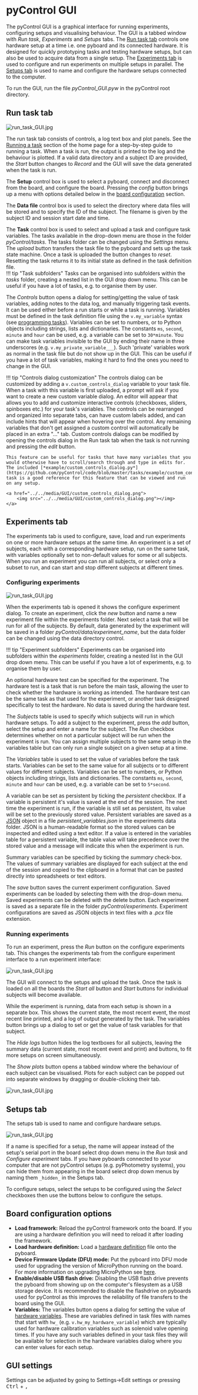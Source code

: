 # pyControl GUI

The pyControl GUI is a graphical interface for running experiments, configuring setups and visualising behaviour. The GUI is a tabbed window with *Run task*, *Experiments* and *Setups* tabs.  The [Run task tab](#run-task-tab) controls one hardware setup at a time i.e. one pyboard and its connected hardware.  It is designed for quickly prototyping tasks and testing hardware setups, but can also be used to acquire data from a single setup.  The [Experiments tab](#experiments-tab) is used to configure and run experiments on multiple setups in parallel.  The [Setups tab](#setups-tab) is used to name and configure the hardware setups connected to the computer.

To run the GUI, run the file *pyControl_GUI.pyw* in the pyControl root directory.

## Run task tab

![run_task_GUI.jpg](../media/GUI/run_task_tab.png)

The run task tab consists of controls, a log text box and plot panels.  See the [Running a task](../index.md#running-a-task) section of the home page for a step-by-step guide to running a task.  When a task is run, the output is printed to the log and the behaviour is plotted.  If a valid data directory and a subject ID are provided, the *Start* button changes to *Record* and the GUI will save the data generated when the task is run.

The **Setup** control box is used to select a pyboard, connect and disconnect from the board, and configure the board.  Pressing the *config* button brings up a menu with options detailed below in the [board configuration](#board-configuration-options) section.

The **Data file** control box is used to select the directory where data files will be stored and to specify the ID of the subject.  The filename is given by the subject ID and session start date and time.

The **Task** control box is used to select and upload a task and configure task variables.  The tasks available in the drop-down menu are those in the folder *pyControl/tasks*.  The tasks folder can be changed using the *Settings* menu.  The *upload* button transfers the task file to the pyboard and sets up the task state machine.  Once a task is uploaded the button changes to *reset*.  Resetting the task returns it to its initial state as defined in the task definition file.  
!!! tip "Task subfolders"
    Tasks can be organised into subfolders within the *tasks* folder, creating a nested list in the GUI drop down menu. This can be useful if you have a lot of tasks, e.g. to organise them by user.

The *Controls* button opens a dialog for setting/getting the value of task variables, adding notes to the data log, and manually triggering task events.  It can be used either before a run starts or while a task is running.  Variables must be defined in the task definition file using the `v.my_variable` syntax (see [programming tasks](programming-tasks.md#variables)).  Variables can be set to numbers, or to Python objects including strings, lists and dictionaries.  The constants `ms`, `second`, `minute` and `hour` can be used, e.g. a variable can be set to `30*minute`. You can make task variables invisible to the GUI by ending their name in three underscores (e.g. `v.my_private_variable___`).  Such 'private' variables work as normal in the task file but do not show up in the GUI.  This can be useful if you have a lot of task variables, making it hard to find the ones you need to change in the GUI. 

<a name="controls-dialog"></a>
!!! tip "Controls dialog customization"
    The controls dialog can be customized by adding a `v.custom_controls_dialog` variable to your task file.
    When a task with this variable is first uploaded, a prompt will ask if you want to create a new custom variable dialog.
    An editor will appear that allows you to add and customize interactive controls (checkboxes, sliders, spinboxes etc.) for your task's variables.
    The controls can be rearranged and organized into separate tabs, can have custom labels added, and can include hints that will appear when hovering over the control.
    Any remaining variables that don't get assigned a custom control will automatically be placed in an extra "..." tab.
    Custom controls dialogs can be modified by opening the controls dialog in the Run task tab when the task is not running and pressing the *edit* button.

    This feature can be useful for tasks that have many variables that you would otherwise have to scroll/search through and type in edits for. The included [*example/custom_controls_dialog.py*](https://github.com/pyControl/code/blob/master/tasks/example/custom_controls_dialog.py) task is a good reference for this feature that can be viewed and run on any setup.
    
    <a href="../../media/GUI/custom_controls_dialog.png">
        <img src="../../media/GUI/custom_controls_dialog.png"></img>
    </a>

## Experiments tab

The experiments tab is used to configure, save, load and run experiments on one or more hardware setups at the same time.  An experiment is a set of subjects, each with a corresponding hardware setup, run on the same task, with variables optionally set to non-default values for some or all subjects.  When you run an experiment you can run all subjects, or select only a subset to run, and can start and stop different subjects at different times.

### Configuring experiments

![run_task_GUI.jpg](../media/GUI/configure_experiment_tab.png)

When the experiments tab is opened it shows the configure experiment dialog.  To create an experiment, click the *new* button and name a new experiment file within the experiments folder. Next select a task that will be run for all of the subjects.  By default, data generated by the experiment will be saved in a folder *pyControl/data/experiment_name*, but the data folder can be changed using the data directory control.

!!! tip "Experiment subfolders"
    Experiments can be organised into subfolders within the *experiments* folder, creating a nested list in the GUI drop down menu. This can be useful if you have a lot of experiments, e.g. to organise them by user.

An optional hardware test can be specified for the experiment.  The hardware test is a task that is run before the main task, allowing the user to check whether the hardware is working as intended.  The hardware test can be the same task as that used for the experiment, or another task designed specifically to test the hardware.  No data is saved during the hardware test.

The *Subjects* table is used to specify which subjects will run in which hardware setups.  To add a subject to the experiment, press the *add* button, select the setup and enter a name for the subject.  The *Run* checkbox determines whether on not a particular subject will be run when the experiment is run.  You can assign multiple subjects to the same setup in the variables table but can only run a single subject on a given setup at a time.

The *Variables* table is used to set the value of variables before the task starts.  Variables can be set to the same value for all subjects or to different values for different subjects. Variables can be set to numbers, or Python objects including strings, lists and dictionaries.  The constants `ms`, `second`, `minute` and `hour` can be used, e.g. a variable can be set to `5*second`.  

A variable can be set as persistent by ticking the *persistent* checkbox. If a variable is persistent it's value is saved at the end of the session. The next time the experiment is run, if the variable is still set as persistent, its value will be set to the previously stored value.  Persistent variables are saved as a [JSON](https://www.json.org/) object in a file *persistent_variables.json* in the experiments data folder. JSON is a human-readable format so the stored values can be inspected and edited using a text editor.  If a value is entered in the variables table for a persistent variable, the table value will take precedence over the stored value and a message will indicate this when the experiment is run.

Summary variables can be specified by ticking the *summary* check-box. The values of summary variables are displayed for each subject at the end of the session and copied to the clipboard in a format that can be pasted directly into spreadsheets or text editors.

The *save* button saves the current experiment configuration.  Saved experiments can be loaded by selecting them with the drop-down menu. Saved experiments can be deleted with the delete button.  Each experiment is saved as a separate file in the folder *pyControl/experiments*.  Experiment configurations are saved as JSON objects in text files with a *.pcx* file extension.

### Running experiments

To run an experiment, press the *Run* button on the configure experiments tab.  This changes the experiments tab from the configure experiment interface to a run experiment interface:

![run_task_GUI.jpg](../media/GUI/run_experiment_tab.png)

The GUI will connect to the setups and upload the task. Once the task is loaded on all the boards the *Start all* button and *Start* buttons for individual subjects will become available.

While the experiment is running, data from each setup is shown in a separate box.  This shows the current state, the most recent event, the most recent line printed, and a log of output generated by the task. The variables button brings up a dialog to set or get the value of task variables for that subject.

The *Hide logs* button hides the log textboxes for all subjects, leaving the summary data (current state, most recent event and print) and buttons, to fit more setups on screen simultaneously.

The *Show plots* button opens a tabbed window where the behaviour of each subject can be visualised.  Plots for each subject can be popped out into separate windows by dragging or double-clicking their tab.

![run_task_GUI.jpg](../media/GUI/experiment_plots.png)

## Setups tab

The setups tab is used to name and configure hardware setups.

![run_task_GUI.jpg](../media/GUI/setups_tab.png)

If a name is specified for a setup, the name will appear instead of the setup's serial port in the board select drop down menu in the *Run task* and *Configure experiment* tabs.  If you have pyboards connected to your computer that are not pyControl setups (e.g. pyPhotometry systems), you can hide them from appearing in the board select drop down menus by naming them `_hidden_` in the Setups tab.

To configure setups, select the setups to be configured using the *Select* checkboxes then use the buttons below to configure the setups.

## Board configuration options

- **Load framework:** Reload the pyControl framework onto the board. If you are using a hardware definition you will need to reload it after loading the framework.
- **Load hardware definition:** Load a [hardware definition](hardware.md#hardware-definitions) file onto the pyboard.
- **Device Firmware Update (DFU) mode:** Put the pyboard into DFU mode used for upgrading the version of MicroPython running on the board.  For more information on upgrading MicroPython see [here](http://micropython.org/download).
- **Enable/disable USB flash drive:** Disabling the USB flash drive prevents the pyboard from showing up on the computer's filesystem as a USB storage device. It is recommended to disable the flashdrive on pyboards used for pyControl as this improves the reliability of file transfers to the board using the GUI.
- **Variables:** The variables button opens a dialog for setting the value of [hardware variables](programming-tasks.md#variables).  These are variables defined in task files with names that start with `hw_` (e.g. `v.hw_my_hardware_variable`) which are typically used for hardware calibration variables such as solenoid valve opening times.  If you have any such variables defined in your task files they will be available for selection in the hardware variables dialog where you can enter values for each setup.

## GUI settings

Settings can be adjusted by going to Settings→Edit settings or pressing <kbd>Ctrl</kbd> + <kbd> , </kbd>
